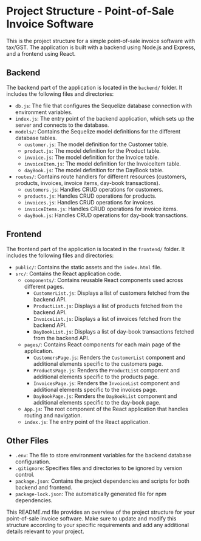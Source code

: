 Project Structure - Point-of-Sale Invoice Software
==============================================

This is the project structure for a simple point-of-sale invoice software with tax/GST. The application is built with a backend using Node.js and Express, and a frontend using React.

Backend
-------

The backend part of the application is located in the `backend/` folder. It includes the following files and directories:

- `db.js`: The file that configures the Sequelize database connection with environment variables.
- `index.js`: The entry point of the backend application, which sets up the server and connects to the database.
- `models/`: Contains the Sequelize model definitions for the different database tables.
  - `customer.js`: The model definition for the Customer table.
  - `product.js`: The model definition for the Product table.
  - `invoice.js`: The model definition for the Invoice table.
  - `invoiceItem.js`: The model definition for the InvoiceItem table.
  - `dayBook.js`: The model definition for the DayBook table.
- `routes/`: Contains route handlers for different resources (customers, products, invoices, invoice items, day-book transactions).
  - `customers.js`: Handles CRUD operations for customers.
  - `products.js`: Handles CRUD operations for products.
  - `invoices.js`: Handles CRUD operations for invoices.
  - `invoiceItems.js`: Handles CRUD operations for invoice items.
  - `dayBook.js`: Handles CRUD operations for day-book transactions.

Frontend
--------

The frontend part of the application is located in the `frontend/` folder. It includes the following files and directories:

- `public/`: Contains the static assets and the `index.html` file.
- `src/`: Contains the React application code.
  - `components/`: Contains reusable React components used across different pages.
    - `CustomerList.js`: Displays a list of customers fetched from the backend API.
    - `ProductList.js`: Displays a list of products fetched from the backend API.
    - `InvoiceList.js`: Displays a list of invoices fetched from the backend API.
    - `DayBookList.js`: Displays a list of day-book transactions fetched from the backend API.
  - `pages/`: Contains React components for each main page of the application.
    - `CustomersPage.js`: Renders the `CustomerList` component and additional elements specific to the customers page.
    - `ProductsPage.js`: Renders the `ProductList` component and additional elements specific to the products page.
    - `InvoicesPage.js`: Renders the `InvoiceList` component and additional elements specific to the invoices page.
    - `DayBookPage.js`: Renders the `DayBookList` component and additional elements specific to the day-book page.
  - `App.js`: The root component of the React application that handles routing and navigation.
  - `index.js`: The entry point of the React application.

Other Files
-----------

- `.env`: The file to store environment variables for the backend database configuration.
- `.gitignore`: Specifies files and directories to be ignored by version control.
- `package.json`: Contains the project dependencies and scripts for both backend and frontend.
- `package-lock.json`: The automatically generated file for npm dependencies.

This README.md file provides an overview of the project structure for your point-of-sale invoice software. Make sure to update and modify this structure according to your specific requirements and add any additional details relevant to your project.

